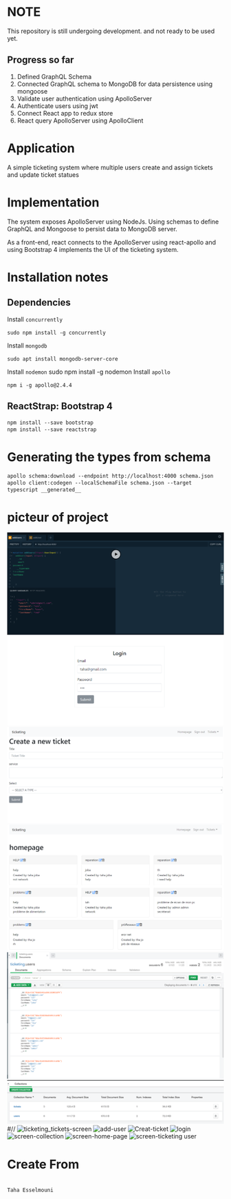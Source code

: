 # NOTE
This repository is still undergoing development. and not ready to be used yet.
## Progress so far
1) Defined GraphQL Schema
2) Connected GraphQL schema to MongoDB for data persistence using mongoose
3) Validate user authentication using ApolloServer
4) Authenticate users using jwt
5) Connect React app to redux store
6) React query ApolloServer using ApolloClient

# Application
A simple ticketing system where multiple users create and assign tickets and update ticket statues

# Implementation
The system exposes ApolloServer using NodeJs. Using schemas to define GraphQL and Mongoose to persist data to MongoDB server.

As a front-end, react connects to the ApolloServer using react-apollo and using Bootstrap 4 implements the UI of the ticketing system.


# Installation notes
## Dependencies
Install `concurrently`
        
    sudo npm install -g concurrently
Install `mongodb`
        
    sudo apt install mongodb-server-core

Install `nodemon`
    sudo npm install -g nodemon
Install `apollo`

    npm i -g apollo@2.4.4
## ReactStrap: Bootstrap 4
    npm install --save bootstrap
    npm install --save reactstrap

# Generating the types from schema
    apollo schema:download --endpoint http://localhost:4000 schema.json    
    apollo client:codegen --localSchemaFile schema.json --target typescript __generated__

# picteur of project
![add-user.png](./screen-shot/add-user.png)
![login.png](./screen-shot/login.png)
![creat-ticket](./screen-shot/Creat-ticket.png)
![screen-home-page](./screen-shot/screen-home-page.png)
![screen-ticket-user](./screen-shot/screen-ticketing.user.png)
![screen-collection](./screen-shot/screen-collection.png)
#//
![ticketing_tickets-screen](https://user-images.githubusercontent.com/44399342/119634862-0b64b880-be0b-11eb-876d-a166602dc443.png)
![add-user](https://user-images.githubusercontent.com/44399342/119634865-0bfd4f00-be0b-11eb-81c0-1d7c35e32ef9.png)
![Creat-ticket](https://user-images.githubusercontent.com/44399342/119634866-0c95e580-be0b-11eb-9f45-566d9742c2be.png)
![login](https://user-images.githubusercontent.com/44399342/119634867-0c95e580-be0b-11eb-83d0-1e60a2fed92c.png)
![screen-collection](https://user-images.githubusercontent.com/44399342/119634869-0d2e7c00-be0b-11eb-85cc-95aa2179cab8.png)
![screen-home-page](https://user-images.githubusercontent.com/44399342/119634871-0dc71280-be0b-11eb-86f7-4d15de5d5d3a.png)
![screen-ticketing user](https://user-images.githubusercontent.com/44399342/119634874-0e5fa900-be0b-11eb-95a0-d52809daa8b2.png)
# Create From 
                                                                           Taha Esselmouni
